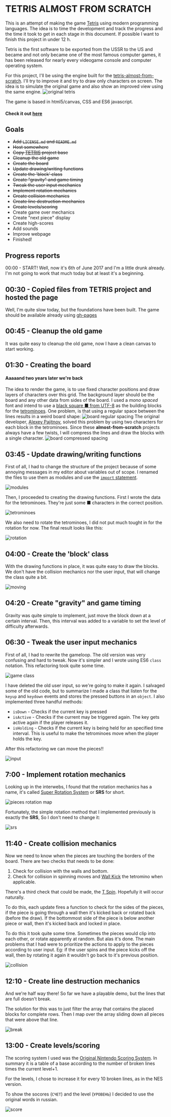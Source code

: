 # TETRIS ALMOST FROM SCRATCH
This is an attempt of making the game [Tetris](https://en.wikipedia.org/wiki/Tetris) using modern programming languages. The idea is to time the development and track the progress and the time it took to get in each stage in this document. If possible I want to finish this project in under 12 h.

Tetris is the first software to be exported from the USSR to the US and became and not only became one of the most famous computer games, it has been released for nearly every videogame console and computer operating system.

For this project, I'll be using the engine built for the [tetris-almost-from-scratch](https://github.com/ArmlessJohn404/tetris-almost-from-scratch). I'll try to improve it and try to draw only characters on screen. The idea is to simulate the original game and also show an improved view using the same engine.
![original tetris](https://upload.wikimedia.org/wikipedia/en/7/7c/Tetris-VeryFirstVersion.png)

The game is based in html5/canvas, CSS and ES6 javascript.

#### Check it out [here](https://armlessjohn404.github.io/tetris-almost-from-scratch/)

## Goals
*   ~~Add `LICENSE.md` and `README.md`~~
*   ~~Host somewhere~~
*   ~~Copy [TETRIS](https://armlessjohn404.github.io/pong-almost-from-scratch/) project base~~
*   ~~Cleanup the old game~~
*   ~~Create the board~~
*   ~~Update drawing/writing functions~~
*   ~~Create the 'block' class~~
*   ~~Create "gravity" and game timing~~
*   ~~Tweak the user input mechanics~~
*   ~~Implement rotation mechanics~~
*   ~~Create collision mechanics~~
*   ~~Create line destruction mechanics~~
*   ~~Create levels/scoring~~
*   Create game over mechanics
*   Create "next piece" display
*   Create high-scores
*   Add sounds
*   Improve webpage
*   Finished!

## Progress reports
00:00 - START! Well, now it's 6th of June 2017 and I'm a little drunk already.
I'm not going to work that much today but at least it's a beginning.

## 00:30 - Copied files from TETRIS project and hosted the page
Well, I'm quite slow today, but the foundations have been built. The game should
be available already using [gh-pages](https://pages.github.com/)

## 00:45 - Cleanup the old game
It was quite easy to cleanup the old game, now I have a clean canvas to start
working.

## 01:30 - Creating the board
#### Aaaaand two years later we're back
The idea to render the game, is to use fixed character positions and draw layers
of characters over this grid. The background layer should be the board and any
other data from sides of the board. I used a *mono spaced* font and intend to
use a [black square ■ from UTF-8](https://www.fileformat.info/info/unicode/char/25a0/index.htm) as the building blocks for the [tetrominoes](https://en.wikipedia.org/wiki/Tetromino).
One problem, is that using a regular space between the lines results in a weird
board shape:
![board regular spacing](/report-assets/board_regular_spacing.png)
The original developer, [Alexey Pajitnov](https://en.wikipedia.org/wiki/Alexey_Pajitnov),
solved this problem by using two characters for each block in the tetrominoes.
Since these **almost-from-scratch** projects always have a few twists, I will
compress the lines and draw the blocks with a single character.
![board compressed spacing](/report-assets/board_compressed_spacing.png)

## 03:45 - Update drawing/writing functions
First of all, I had to change the structure of the project because of some
annoying messages in my editor about variables out of scope. I renamed the files
to use them as modules and use the [`import` statement](https://developer.mozilla.org/en-US/docs/Web/JavaScript/Reference/Statements/import).

![modules](/report-assets/modules.png)

Then, I proceeded to creating the drawing functions. First I wrote the data for
the tetrominoes. They're just some ■ characters in the correct position.

![tetrominoes](/report-assets/tetrominoes.png)

We also need to rotate the tetrominoes, I did not put much tought in for the
rotation for now. The final result looks like this:

![rotation](/report-assets/rotation.png)

## 04:00 - Create the 'block' class
With the drawing functions in place, it was quite easy to draw the blocks. We
don't have the collision mechanics nor the user input, that will change the
class quite a bit.

![moving](/report-assets/moving.gif)


## 04:20 - Create "gravity" and game timing
Gravity was quite simple to implement, just move the block down at a certain
interval. Then, this interval was added to a variable to set the level of
difficulty afterwards.

## 06:30 - Tweak the user input mechanics
First of all, I had to rewrite the gameloop. The old version was very confusing
and hard to tweak. Now it's simpler and I wrote using ES6 `class` notation. This
refactoring took quite some time.

![game class](/report-assets/game_class.png)

I have deleted the old user input, so we're going to make it again. I salvaged
some of the old code, but to summarize I made a class that listen for the `keyup`
and `keydown` events and stores the pressed buttons in an `object`. I also
implemented three handful methods:
-   `isDown` - Checks if the current key is pressed
-   `isActive` - Checks if the current may be triggered again. The key gets active again if the player releases it.
-   `isHolding` - Checks if the current key is being held for an specified time interval. This is useful to make the tetrominoes move when the player holds the key.

After this refactoring we can move the pieces!!

![input](/report-assets/input.gif)

## 7:00 - Implement rotation mechanics
Looking up in the interwebs, I found that the rotation mechanics has a name,
it's called [Super Rotation System](http://tetris.wikia.com/wiki/SRS) or **SRS**
for short.

![pieces rotation map](https://i.stack.imgur.com/JLRFu.png)

Fortunately, the simple rotation method that I implemented previously is exactly
the **SRS**, So I don't need to change it:

![srs](/report-assets/srs.gif)


## 11:40 - Create collision mechanics
Now we need to know when the pieces are touching the borders of the board.
There are two checks that needs to be done:
1. Check for collision with the walls and bottom.
2. Check for collision in spinning moves and
[Wall Kick](http://tetris.wikia.com/wiki/Wall_kick) the tetromino when
applicable.

There's a third check that could be made, the
[T Spin](http://tetris.wikia.com/wiki/T-Spin). Hopefully it will occur naturally.

To do this, each update fires a function to check for the sides of the pieces,
if the piece is going through a wall then it's kicked back or rotated back
(before the draw). If the bottommost side of the piece is below another piece or
wall, then it's kicked back and locked in place.

To do this it took quite some time. Sometimes the pieces would clip into each
other, or rotate apparently at random. But alas it's done. The main problems that
I had were to prioritize the actions to apply to the pieces according to user input.
Eg: if the user spins and the piece kicks off the wall, then by rotating it again
it wouldn't go back to it's previous position.

![collision](/report-assets/collision.gif)

## 12:10 - Create line destruction mechanics
And we're half way there! So far we have a playable demo, but the lines that are
full doesn't break.

The solution for this was to just filter the array that contains the placed
blocks for complete rows. Then I map over the array sliding down all pieces that
were above that line.

![break](/report-assets/break.gif)


## 13:00 - Create levels/scoring
The scoring system I used was the [Original Nintendo Scoring System](http://tetris.wikia.com/wiki/Scoring). In summary it is a table of a base according to the number of broken lines times the current level+1.

For the levels, I chose to increase it for every 10 broken lines, as in the NES version.

To show the socores (`СЧЕТ`) and the level (`УРОВЕНЬ`) I decided to use the original words in russian.

![score](/report-assets/score.gif)
